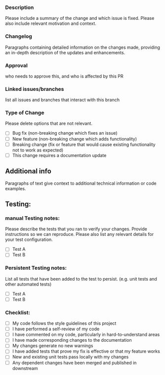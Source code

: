 ### Description
Please include a summary of the change and which issue is fixed. Please also include relevant motivation and context.

### Changelog
Paragraphs containing detailed information on the changes made, providing an in-depth description of the updates and enhancements.

### Approval
who needs to approve this, and who is affected by this PR

### Linked issues/branches 
list all issues and branches that interact with this branch

### Type of Change
Please delete options that are not relevant.

- [ ] Bug fix (non-breaking change which fixes an issue)
- [ ] New feature (non-breaking change which adds functionality)
- [ ] Breaking change (fix or feature that would cause existing functionality not to work as expected)
- [ ] This change requires a documentation update

## Additional info
Paragraphs of text give context to additional technical information or code examples.

## Testing:

### manual Testing notes:
Please describe the tests that you ran to verify your changes. Provide instructions so we can reproduce. Please also list any relevant details for your test configuration.

- [ ] Test A
- [ ] Test B

### Persistent Testing notes:
List all tests that have been added to the test to persist. (e.g. unit tests and other automated tests)

- [ ] Test A
- [ ] Test B

### Checklist:
- [ ] My code follows the style guidelines of this project
- [ ] I have performed a self-review of my code
- [ ] I have commented on my code, particularly in hard-to-understand areas
- [ ] I have made corresponding changes to the documentation
- [ ] My changes generate no new warnings
- [ ] I have added tests that prove my fix is effective or that my feature works
- [ ] New and existing unit tests pass locally with my changes
- [ ] Any dependent changes have been merged and published in downstream
